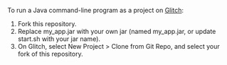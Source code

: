 To run a Java command-line program as a project on [Glitch](https://glitch.com):
1. Fork this repository.
1. Replace my_app.jar with your own jar (named my_app.jar, or update start.sh with your jar name).
1. On Glitch, select New Project > Clone from Git Repo, and select your fork of this repository.
